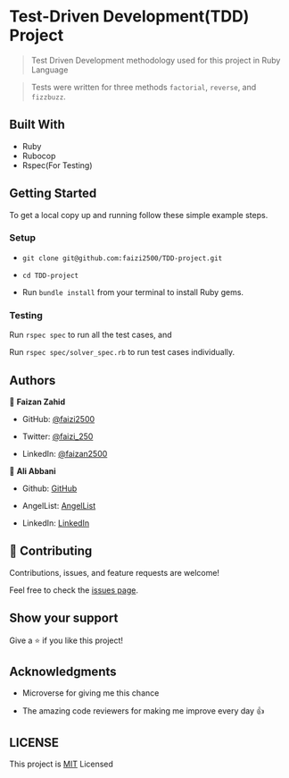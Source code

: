 # Test-Driven Development(TDD) Project

> Test Driven Development methodology used for this project in Ruby Language

> Tests were written for three methods `factorial`, `reverse`, and `fizzbuzz`.

## Built With
- Ruby
- Rubocop
- Rspec(For Testing)

## Getting Started
To get a local copy up and running follow these simple example steps.

### Setup
- ```git clone git@github.com:faizi2500/TDD-project.git```

- ```cd TDD-project```

- Run ```bundle install``` from your terminal to install Ruby gems.

### Testing

Run ```rspec spec``` to run all the test cases, and

Run ```rspec spec/solver_spec.rb``` to run test cases individually.

## Authors

👤 **Faizan Zahid**

- GitHub: [@faizi2500](https://github.com/faizi2500)

- Twitter: [@faizi_250](https://twitter.com/Faizy_250)

- LinkedIn: [@faizan2500](www.linkedin.com/in/faizan2500)

👤 **Ali Abbani**

- Github: [GitHub](https://github.com/aliabbani)

- AngelList: [AngelList](https://angel.co/u/ali-abbani)

- LinkedIn: [LinkedIn](https://www.linkedin.com/in/ali-abbani-8b6246150/)

## 🤝 Contributing

Contributions, issues, and feature requests are welcome!

Feel free to check the [issues page](https://github.com/DammyShittu/TDD-Project/issues).

## Show your support

Give a ⭐️ if you like this project!

## Acknowledgments

- Microverse for giving me this chance

- The amazing code reviewers for making me improve every day :thumbsup:

## LICENSE

This project is [MIT](LICENSE) Licensed
